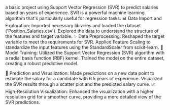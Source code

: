  a basic project using Support Vector Regression (SVR) to predict salaries based on years of experience. SVR is a powerful machine learning algorithm that's particularly useful for regression tasks.
📊 Data Import and Exploration:
Imported necessary libraries and loaded the dataset ('Position_Salaries.csv').
Explored the data to understand the structure of the features and target variable.
✨ Data Preprocessing:
Reshaped the target variable to meet the requirements for SVR.
Applied Feature Scaling to standardize the input features using the StandardScaler from scikit-learn.
🧠 Model Training:
Utilized the Support Vector Regression (SVR) algorithm with a radial basis function (RBF) kernel.
Trained the model on the entire dataset, creating a robust predictive model.
 
 
 🔮 Prediction and Visualization:
Made predictions on a new data point to estimate the salary for a candidate with 6.5 years of experience.
Visualized the SVR results through a scatter plot and the predicted salary curve.
📈 High-Resolution Visualization:
Enhanced the visualization with a higher resolution grid for a smoother curve, providing a more detailed view of the SVR predictions.
  
